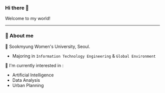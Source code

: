 ### Hi there 👋
Welcome to my world!


---
### 📍 About me 
🏫 Sookmyung Women's University, Seoul.
  - Majoring in `Information Technology Engineering` & `Global Environment`
    
🚀 I'm currently interested in :
  - Artificial Intelligence
  - Data Analysis
  - Urban Planning
<!--
**dankim-dev/dankim-dev** is a ✨ _special_ ✨ repository because its `README.md` (this file) appears on your GitHub profile.

Here are some ideas to get you started:

- 🔭 I’m currently working on ...
- 🌱 I’m currently learning ...
- 👯 I’m looking to collaborate on ...
- 🤔 I’m looking for help with ...
- 💬 Ask me about ...
- 📫 How to reach me: ...
- 😄 Pronouns: ...
- ⚡ Fun fact: ...
-->
